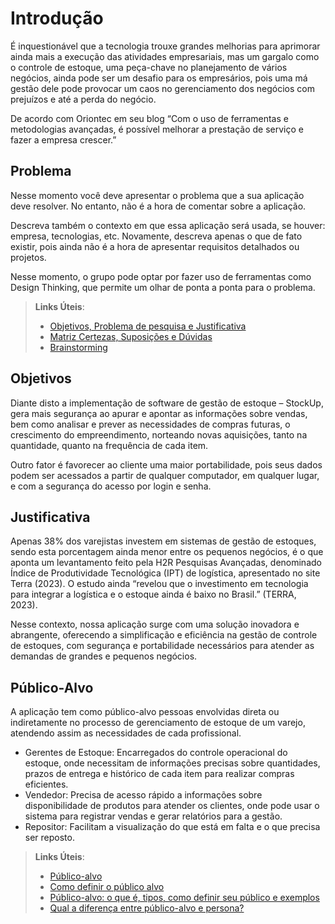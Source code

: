# Introdução

É inquestionável que a tecnologia trouxe grandes melhorias para aprimorar ainda mais a execução das atividades empresariais, mas um gargalo como o controle de estoque, uma peça-chave no planejamento de vários negócios, ainda pode ser um desafio para os empresários, pois uma má gestão dele pode provocar um caos no gerenciamento dos negócios com prejuízos e até a perda do negócio.  

De acordo com Oriontec em seu blog “Com o uso de ferramentas e metodologias avançadas, é possível melhorar a prestação de serviço e fazer a empresa crescer.”

## Problema
Nesse momento você deve apresentar o problema que a sua aplicação deve  resolver. No entanto, não é a hora de comentar sobre a aplicação.

Descreva também o contexto em que essa aplicação será usada, se  houver: empresa, tecnologias, etc. Novamente, descreva apenas o que de  fato existir, pois ainda não é a hora de apresentar requisitos  detalhados ou projetos.

Nesse momento, o grupo pode optar por fazer uso  de ferramentas como Design Thinking, que permite um olhar de ponta a ponta para o problema.

> **Links Úteis**:
> - [Objetivos, Problema de pesquisa e Justificativa](https://medium.com/@versioparole/objetivos-problema-de-pesquisa-e-justificativa-c98c8233b9c3)
> - [Matriz Certezas, Suposições e Dúvidas](https://medium.com/educa%C3%A7%C3%A3o-fora-da-caixa/matriz-certezas-suposi%C3%A7%C3%B5es-e-d%C3%BAvidas-fa2263633655)
> - [Brainstorming](https://www.euax.com.br/2018/09/brainstorming/)

## Objetivos

Diante disto a implementação de software de gestão de estoque – StockUp, gera mais segurança ao apurar e apontar as informações sobre vendas, bem como analisar e prever as necessidades de compras futuras, o crescimento do empreendimento, norteando novas aquisições, tanto na quantidade, quanto na frequência de cada item.  

Outro fator é favorecer ao cliente uma maior portabilidade, pois seus dados podem ser acessados a partir de qualquer computador, em qualquer lugar, e com a segurança do acesso por login e senha.  

## Justificativa

Apenas 38% dos varejistas investem em sistemas de gestão de estoques, sendo esta porcentagem ainda menor entre os pequenos negócios, é o que aponta um levantamento feito pela H2R Pesquisas Avançadas, denominado Índice de Produtividade Tecnológica (IPT) de logística, apresentado no site Terra (2023). O estudo ainda “revelou que o investimento em tecnologia para integrar a logística e o estoque ainda é baixo no Brasil.” (TERRA, 2023).  

Nesse contexto, nossa aplicação surge com uma solução inovadora e abrangente, oferecendo a simplificação e eficiência na gestão de controle de estoques, com segurança e portabilidade necessários para atender as demandas de grandes e pequenos negócios.  

## Público-Alvo

A aplicação tem como público-alvo pessoas envolvidas direta ou indiretamente no processo de gerenciamento de estoque de um varejo, atendendo assim as necessidades de cada profissional.
- Gerentes de Estoque: Encarregados do controle operacional do estoque, onde necessitam de informações precisas sobre quantidades, prazos de entrega e histórico de cada item para realizar compras eficientes.
- Vendedor: Precisa de acesso rápido a informações sobre disponibilidade de produtos para atender os clientes, onde pode usar o sistema para registrar vendas e gerar relatórios para a gestão.
- Repositor: Facilitam a visualização do que está em falta e o que precisa ser reposto.

> **Links Úteis**:
> - [Público-alvo](https://blog.hotmart.com/pt-br/publico-alvo/)
> - [Como definir o público alvo](https://exame.com/pme/5-dicas-essenciais-para-definir-o-publico-alvo-do-seu-negocio/)
> - [Público-alvo: o que é, tipos, como definir seu público e exemplos](https://klickpages.com.br/blog/publico-alvo-o-que-e/)
> - [Qual a diferença entre público-alvo e persona?](https://rockcontent.com/blog/diferenca-publico-alvo-e-persona/)
